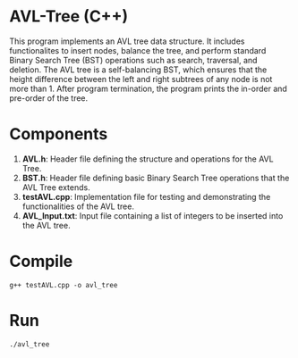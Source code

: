 # AVL-Tree (C++)

This program implements an AVL tree data structure. It includes functionalites to insert nodes, balance the tree, and perform standard Binary Search Tree (BST) operations such as search, traversal, and deletion. The AVL tree is a self-balancing BST, which ensures that the height difference between the left and right subtrees of any node is not more than 1. After program termination, the program prints the in-order and pre-order of the tree.

# Components

1. **AVL.h**: Header file defining the structure and operations for the AVL Tree.
2. **BST.h**: Header file defining basic Binary Search Tree operations that the AVL Tree extends.
3. **testAVL.cpp**: Implementation file for testing and demonstrating the functionalities of the AVL tree.
4. **AVL_Input.txt**: Input file containing a list of integers to be inserted into the AVL tree.


# Compile

```g++ testAVL.cpp -o avl_tree```

# Run

```./avl_tree```
